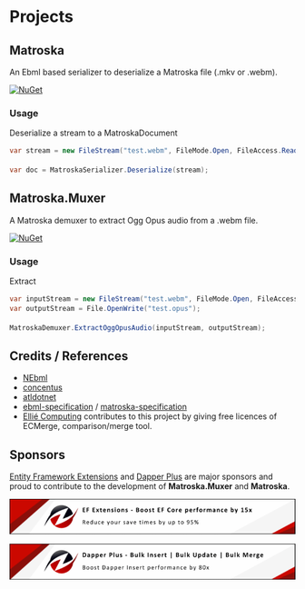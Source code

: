 # Projects

## Matroska
An Ebml based serializer to deserialize a Matroska file (.mkv or .webm).

[![NuGet](https://img.shields.io/nuget/v/Matroska)](https://www.nuget.org/packages/Matroska)

### Usage
Deserialize a stream to a MatroskaDocument
``` c#
var stream = new FileStream("test.webm", FileMode.Open, FileAccess.Read);

var doc = MatroskaSerializer.Deserialize(stream);
```


## Matroska.Muxer
A Matroska demuxer to extract Ogg Opus audio from a .webm file.

[![NuGet](https://img.shields.io/nuget/v/Matroska.Muxer)](https://www.nuget.org/packages/Matroska.Muxer)

### Usage
Extract
``` c#
var inputStream = new FileStream("test.webm", FileMode.Open, FileAccess.Read);
var outputStream = File.OpenWrite("test.opus");

MatroskaDemuxer.ExtractOggOpusAudio(inputStream, outputStream);
```

## Credits / References
- [NEbml](https://github.com/OlegZee/NEbml)
- [concentus](https://github.com/lostromb/concentus)
- [atldotnet](https://github.com/Zeugma440/atldotnet)
- [ebml-specification](https://github.com/ietf-wg-cellar/ebml-specification) / [matroska-specification](https://github.com/ietf-wg-cellar/matroska-specification)
- [Ellié Computing](http://www.elliecomputing.com) contributes to this project by giving free licences of ECMerge, comparison/merge tool.

## Sponsors

[Entity Framework Extensions](https://entityframework-extensions.net/?utm_source=StefH) and [Dapper Plus](https://dapper-plus.net/?utm_source=StefH) are major sponsors and proud to contribute to the development of **Matroska.Muxer** and **Matroska**.

[![Entity Framework Extensions](https://raw.githubusercontent.com/StefH/resources/main/sponsor/entity-framework-extensions-sponsor.png)](https://entityframework-extensions.net/bulk-insert?utm_source=StefH)

[![Dapper Plus](https://raw.githubusercontent.com/StefH/resources/main/sponsor/dapper-plus-sponsor.png)](https://dapper-plus.net/bulk-insert?utm_source=StefH)
